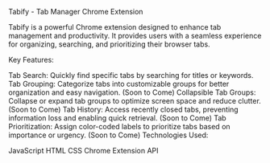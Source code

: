 Tabify - Tab Manager Chrome Extension

Tabify is a powerful Chrome extension designed to enhance tab management and productivity. It provides users with a seamless experience for organizing, searching, and prioritizing their browser tabs.

Key Features:

Tab Search: Quickly find specific tabs by searching for titles or keywords.
Tab Grouping: Categorize tabs into customizable groups for better organization and easy navigation. (Soon to Come)
Collapsible Tab Groups: Collapse or expand tab groups to optimize screen space and reduce clutter. (Soon to Come)
Tab History: Access recently closed tabs, preventing information loss and enabling quick retrieval. (Soon to Come)
Tab Prioritization: Assign color-coded labels to prioritize tabs based on importance or urgency. (Soon to Come)
Technologies Used:

JavaScript
HTML
CSS
Chrome Extension API
